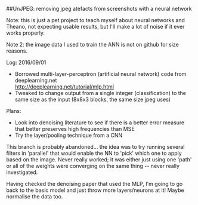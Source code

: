 ##UnJPEG: removing jpeg atefacts from screenshots with a neural network

Note: this is just a pet project to teach myself about neural networks and Theano, not expecting usable results, but I'll make a lot of noise if it ever works properly.

Note 2: the image data I used to train the ANN is not on github for size reasons.

Log:
2016/09/01	
* Borrowed multi-layer-perceptron (artificial neural network) code from deeplearning.net  
http://deeplearning.net/tutorial/mlp.html  
* Tweaked to change output from a single integer (classification) to the same size as the input (8x8x3 blocks, the same size jpeg uses)

Plans:
* Look into denoising literature to see if there is a better error measure that better preserves high frequencies than MSE
* Try the layer/pooling technique from a CNN

This branch is probably abandoned... the idea was to try running several filters in 'parallel' that would enable the NN to 'pick' which one to apply based on the image. Never really worked; it was either just using one 'path' or all of the weights were converging on the same thing -- never really investigated.

Having checked the denoising paper that used the MLP, I'm going to go back to the basic model and just throw more layers/neurons at it! Maybe normalise the data too.